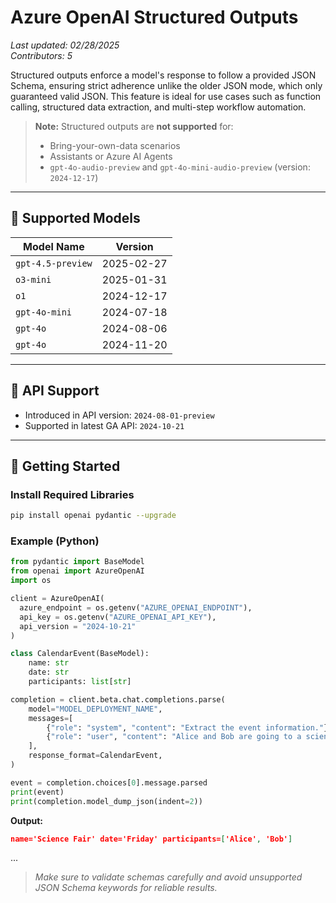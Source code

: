 # Azure OpenAI Structured Outputs

_Last updated: 02/28/2025_  
_Contributors: 5_

Structured outputs enforce a model's response to follow a provided JSON Schema, ensuring strict adherence unlike the older JSON mode, which only guaranteed valid JSON. This feature is ideal for use cases such as function calling, structured data extraction, and multi-step workflow automation.

> **Note:** Structured outputs are **not supported** for:
> - Bring-your-own-data scenarios
> - Assistants or Azure AI Agents
> - `gpt-4o-audio-preview` and `gpt-4o-mini-audio-preview` (version: `2024-12-17`)

---

## 📌 Supported Models

| Model Name         | Version          |
|--------------------|------------------|
| `gpt-4.5-preview`  | 2025-02-27       |
| `o3-mini`          | 2025-01-31       |
| `o1`               | 2024-12-17       |
| `gpt-4o-mini`      | 2024-07-18       |
| `gpt-4o`           | 2024-08-06       |
| `gpt-4o`           | 2024-11-20       |

---

## 🧠 API Support

- Introduced in API version: `2024-08-01-preview`
- Supported in latest GA API: `2024-10-21`

---

## 🚀 Getting Started

### Install Required Libraries

```bash
pip install openai pydantic --upgrade
```

### Example (Python)

```python
from pydantic import BaseModel
from openai import AzureOpenAI
import os

client = AzureOpenAI(
  azure_endpoint = os.getenv("AZURE_OPENAI_ENDPOINT"), 
  api_key = os.getenv("AZURE_OPENAI_API_KEY"),  
  api_version = "2024-10-21"
)

class CalendarEvent(BaseModel):
    name: str
    date: str
    participants: list[str]

completion = client.beta.chat.completions.parse(
    model="MODEL_DEPLOYMENT_NAME",
    messages=[
        {"role": "system", "content": "Extract the event information."},
        {"role": "user", "content": "Alice and Bob are going to a science fair on Friday."},
    ],
    response_format=CalendarEvent,
)

event = completion.choices[0].message.parsed
print(event)
print(completion.model_dump_json(indent=2))
```

**Output:**
```json
name='Science Fair' date='Friday' participants=['Alice', 'Bob']
```

...

> _Make sure to validate schemas carefully and avoid unsupported JSON Schema keywords for reliable results._